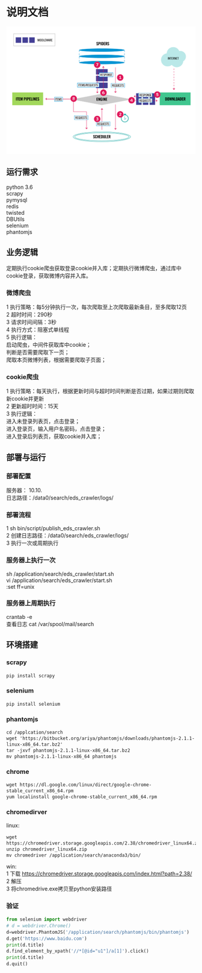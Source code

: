 # 说明文档

![scpray系统流程图](https://github.com/pureoym/eds_crawler/blob/master/scrapy_pic.png)

## 运行需求
python 3.6  
scrapy  
pymysql  
redis    
twisted  
DBUtils  
selenium  
phantomjs  

## 业务逻辑
定期执行cookie爬虫获取登录cookie并入库；定期执行微博爬虫，通过库中cookie登录，获取微博内容并入库。

### 微博爬虫  
1 执行策略：每5分钟执行一次，每次爬取至上次爬取最新条目，至多爬取12页  
2 超时时间：290秒    
3 请求时间间隔：3秒  
4 执行方式：阻塞式单线程  
5 执行逻辑：  
启动爬虫，中间件获取库中cookie；  
判断是否需要爬取下一页；  
爬取本页微博列表，根据需要爬取子页面；    

### cookie爬虫  
1 执行策略：每天执行，根据更新时间与超时时间判断是否过期，如果过期则爬取新cookie并更新  
2 更新超时时间：15天  
3 执行逻辑：  
进入未登录列表页，点击登录；    
进入登录页，输入用户名密码，点击登录；    
进入登录后列表页，获取cookie并入库； 

## 部署与运行
### 部署配置
服务器： 10.10.   
日志路径：/data0/search/eds_crawler/logs/  

### 部署流程
1 sh bin/script/publish_eds_crawler.sh  
2 创建日志路径：/data0/search/eds_crawler/logs/  
3 执行一次或周期执行

### 服务器上执行一次
sh /application/search/eds_crawler/start.sh  
vi /application/search/eds_crawler/start.sh  
:set ff=unix  

### 服务器上周期执行
crantab -e  
查看日志 cat /var/spool/mail/search
  
## 环境搭建
### scrapy
```commandline
pip install scrapy  
```

### selenium  
```commandline
pip install selenium  
```

### phantomjs
```commandline
cd /applcation/search
wget 'https://bitbucket.org/ariya/phantomjs/downloads/phantomjs-2.1.1-linux-x86_64.tar.bz2'
tar -jxvf phantomjs-2.1.1-linux-x86_64.tar.bz2
mv phantomjs-2.1.1-linux-x86_64 phantomjs
```

### chrome  
```commandline
wget https://dl.google.com/linux/direct/google-chrome-stable_current_x86_64.rpm  
yum localinstall google-chrome-stable_current_x86_64.rpm  
```

### chromedirver  
linux:  
```commandline
wget https://chromedriver.storage.googleapis.com/2.38/chromedriver_linux64.zip  
unzip chromedriver_linux64.zip  
mv chromedriver /application/search/anaconda3/bin/  
```
win:  
1 下载 https://chromedriver.storage.googleapis.com/index.html?path=2.38/  
2 解压   
3 将chromedrive.exe拷贝至python安装路径  

### 验证
```python  
from selenium import webdriver  
# d = webdriver.Chrome() 
d=webdriver.PhantomJS('/application/search/phantomjs/bin/phantomjs') 
d.get('https://www.baidu.com')  
print(d.title) 
d.find_element_by_xpath('//*[@id="u1"]/a[1]').click()
print(d.title) 
d.quit()
```